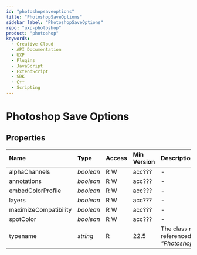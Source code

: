 ```yaml
---
id: "photoshopsaveoptions"
title: "PhotoshopSaveOptions"
sidebar_label: "PhotoshopSaveOptions"
repo: "uxp-photoshop"
product: "photoshop"
keywords:
  - Creative Cloud
  - API Documentation
  - UXP
  - Plugins
  - JavaScript
  - ExtendScript
  - SDK
  - C++
  - Scripting
---
```


# Photoshop Save Options

## Properties

| Name | Type | Access | Min Version | Description |
| :------ | :------ | :------ | :------ | :------ |
| alphaChannels | *boolean* | R W | acc??? | - |
| annotations | *boolean* | R W | acc??? | - |
| embedColorProfile | *boolean* | R W | acc??? | - |
| layers | *boolean* | R W | acc??? | - |
| maximizeCompatibility | *boolean* | R W | acc??? | - |
| spotColor | *boolean* | R W | acc??? | - |
| typename | *string* | R | 22.5 | The class name of the referenced object: *&quot;PhotoshopSaveOptions&quot;*. |

